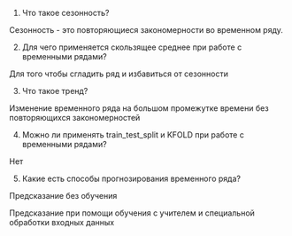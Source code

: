 1. Что такое сезонность? 

Сезонность - это повторяющиеся закономерности во временном ряду.

2. Для чего применяется скользящее среднее при работе с временными рядами? 

Для того чтобы сгладить ряд и избавиться от сезонности

3. Что такое тренд? 

Изменение временного ряда на большом промежутке времени без повторяющихся закономерностей

4. Можно ли применять train_test_split и KFOLD при работе с временными рядами? 

Нет

5. Какие есть способы прогнозирования временного ряда?

Предсказание без обучения

Предсказание при помощи обучения с учителем и специальной обработки входных данных
